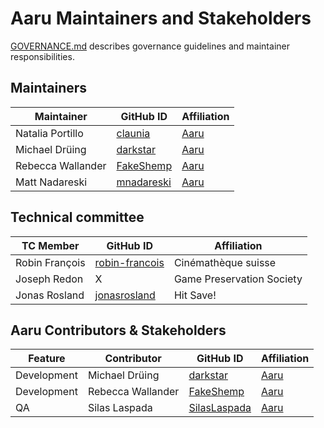 # Aaru Maintainers and Stakeholders

[GOVERNANCE.md](https://github.com/aaru-dps/aaru/blob/main/GOVERNANCE.md) describes governance guidelines and maintainer
responsibilities.

## Maintainers

| Maintainer        | GitHub ID                                   | Affiliation              |
|-------------------|---------------------------------------------|--------------------------|
| Natalia Portillo  | [claunia](https://github.com/claunia)       | [Aaru](https://aaru.app) |
| Michael Drüing    | [darkstar](https://github.com/darkstar)     | [Aaru](https://aaru.app) |
| Rebecca Wallander | [FakeShemp](https://github.com/FakeShemp)   | [Aaru](https://aaru.app) |
| Matt Nadareski    | [mnadareski](https://github.com/mnadareski) | [Aaru](https://aaru.app) |

## Technical committee

| TC Member      | GitHub ID                                           | Affiliation               |
|----------------|-----------------------------------------------------|---------------------------|
| Robin François | [robin-francois](https://github.com/robin-francois) | Cinémathèque suisse       |
| Joseph Redon   | X                                                   | Game Preservation Society |
| Jonas Rosland  | [jonasrosland](https://github.com/jonasrosland)     | Hit Save!                 |

## Aaru Contributors & Stakeholders

| Feature     | Contributor       | GitHub ID                                       | Affiliation              |
|-------------|-------------------|-------------------------------------------------|--------------------------|
| Development | Michael Drüing    | [darkstar](https://github.com/darkstar)         | [Aaru](https://aaru.app) |
| Development | Rebecca Wallander | [FakeShemp](https://github.com/FakeShemp)       | [Aaru](https://aaru.app) |
| QA          | Silas Laspada     | [SilasLaspada](https://github.com/SilasLaspada) | [Aaru](https://aaru.app) |
